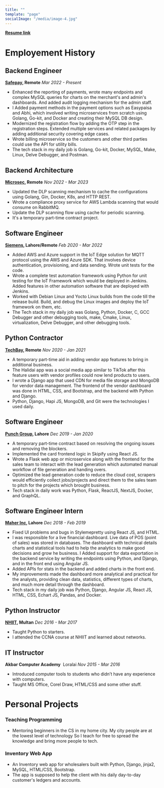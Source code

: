 ```yaml
---
title: ""
template: "page"
socialImage: "/media/image-4.jpg"
---
```


**[Resume link](https://github.com/AsadullahFarooqi/resume/raw/master/Asadullah%20Farooqi%20Resume.pdf)** <br>

# Employement History

## Backend Engineer
**[Safepay](https://www.getsafepay.pk/), Remote**  *Mar 2022 - Present*
- Enhanced the reporting of payments, wrote many endpoints and complex MySQL queries for charts on the merchant's and admin's dashboards. And added audit logging mechanism for the admin staff.
- I Added payment methods in the payment options such as Easypaisa and Abhi, which involved writing microservices from scratch using Golang, Go-kit, and Docker and creating their MySQL DB design.
- Modernized the registration flow by adding the OTP step in the registration steps. Extended multiple services and related packages by adding additional security covering edge cases.
- Wrote billing microservice so the customers and other third parties could use the API for utility bills.
- The tech stack in my daily job is Golang, Go-kit, Docker, MySQL, Make, Linux, Delve Debugger, and Postman.

## Backend Architecture
**[Microsec](https://www.microsec.ai/), Remote**  *Nov 2022 - Mar 2023*
- Updated the DLP scanning mechanism to cache the configurations using Golang, Gin, Docker, K8s, and HTTP REST.
- Wrote a compliance proxy service for AWS Lambda scanning that would consume on RabbitMQ.
- Update the DLP scanning flow using cache for periodic scanning.
- It's a temporary part-time contract project.

## Software Engineer
**[Siemens](https://www.sw.siemens.com/en-US/), Lahore/Remote**  *Feb 2020 - Mar 2022*
- Added AWS and Azure support in the IoT Edge solution for MQTT protocol using the AWS and Azure SDK. That involves device authentication, provisioning, and data sending. Wrote unit tests for the code.
- Wrote a complete test automation framework using Python for unit testing for the IoT Framework which would be deployed in Jenkins. Added features in other automation software that are deployed with Jenkins.
- Worked with Debian Linux and Yocto Linux builds from the code till the release build. Build, and debug the Linux images and deploy the IoT framework on them, etc.
- The Tech stack in my daily job was Golang, Python, Docker, C, GCC Debugger and other debugging tools, make, Cmake, Linux, virtualization, Delve Debugger, and other debugging tools.

## Python Contractor
**[TechBay](#), Remote**  *Nov 2020 - Jan 2021*
- A temporary part-time aid in adding vendor app features to bring in additional business.
- The Halidai app was a social media app similar to TikTok after this feature users with vendor profiles could now lend products to users.
- I wrote a Django app that used CDN for media file storage and MongoDB for vendor data management. The frontend of the vendor dashboard was done in HTML, CSS, and Bootstrap, and the backend with Python and Django.
- Python, Django, Hapi JS, MongoDB, and Git were the technologies I used daily.

## Software Engineer
**[Punch Group](https://www.punch.cool/), Lahore**  *Dec 2019 - Jan 2020*
- A temporary part-time contract based on resolving the ongoing issues and removing the blockers.
- Implemented the card frontend logic in Skipify using React JS.
- Wrote a Flask web app or microservice along with the frontend for the sales team to interact with the lead generation which automated manual workflow of file generation and handing overs.
- Optimized the lead generation code to reduce the cloud cost, scrapers would efficiently collect jobs/projects and direct them to the sales team to pitch for the projects which brought business.
- Tech stack in daily work was Python, Flask, ReactJS, NextJS, Docker, and GraphQL.

## Software Engineer Intern 
**[Maher Inc](https://www.linkedin.com/company/maher-inc/about/), Lahore**  *Dec 2018 - Feb 2019*
- Fixed UI problems and bugs in Stylemepretty using React JS, and HTML.
- I was responsible for a live financial dashboard. Live data of POS (point of sales) was stored in databases. The dashboard with technical details charts and statistical tools had to help the analytics to make good decisions and grow  he business. I Added support for data exportation in the backend service by writing the endpoints using Python, and Django, and in the front end using Angular JS.
- Added APIs for stats in the backend and added charts in the front end.
- My improvements made the dashboard more analytical and practical for the analysts, providing clean data, statistics, different types of charts, and much more detail through the dashboard.
- Tech stack in my daily job was Python, Django, Angular JS, React JS, HTML, CSS, Echart JS, Pandas, and Docker.

## Python Instructor
**[NHIIT](https://networkhome.com.pk/), Multan**  *Dec 2016 - Mar 2017*
- Taught Python to starters.
- I attended the CCNA course at NHIIT and learned about networks.

## IT Instructor
**Akbar Computer Academy** ​ Loralai  *Nov 2015 - Mar 2016*
- Introduced computer tools to students who didn’t have any experience with computers.
- Taught MS Office, Corel Draw, HTML/CSS and some other stuff.

# Personal Projects

### Teaching Programming

- Mentoring beginners in the CS in my home city. My city people are at the lowest level of technology So I teach for free to spread the knowledge and bring more people to tech.

### Inventory Web App
- An Inventory web app for wholesalers built with Python, Django, jinja2, MySQL, HTML/CSS, Bootstrap.
- The app is supposed to help the client with his daily day-to-day customer's ledgers and accounts.
